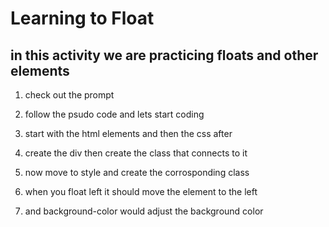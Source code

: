 # Learning to Float #

## in this activity we are practicing floats and other elements ##

1. check out the prompt

2. follow the psudo code and lets start coding

3. start with the html elements and then the css after

4. create the div then create the class that connects to it

5. now move to style and create the corrosponding class

6. when you float left it should move the element to the left

7. and background-color would adjust the background color

